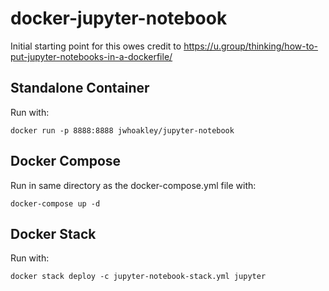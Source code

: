 # docker-jupyter-notebook

Initial starting point for this owes credit to https://u.group/thinking/how-to-put-jupyter-notebooks-in-a-dockerfile/

## Standalone Container

Run with:

	docker run -p 8888:8888 jwhoakley/jupyter-notebook


## Docker Compose

Run in same directory as the docker-compose.yml file with:

	docker-compose up -d
	
## Docker Stack

Run with:

	docker stack deploy -c jupyter-notebook-stack.yml jupyter

